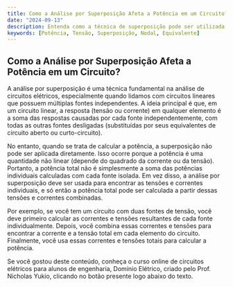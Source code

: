 ```yaml
---
title: Como a Análise por Superposição Afeta a Potência em um Circuito?
date: "2024-09-13"
description: Entenda como a técnica de superposição pode ser utilizada para analisar a potência em circuitos elétricos.
keywords: [Potência, Tensão, Superposição, Nodal, Equivalente]
---
```


## Como a Análise por Superposição Afeta a Potência em um Circuito?

A análise por superposição é uma técnica fundamental na análise de circuitos elétricos, especialmente quando lidamos com circuitos lineares que possuem múltiplas fontes independentes. A ideia principal é que, em um circuito linear, a resposta (tensão ou corrente) em qualquer elemento é a soma das respostas causadas por cada fonte independentemente, com todas as outras fontes desligadas (substituídas por seus equivalentes de circuito aberto ou curto-circuito).

No entanto, quando se trata de calcular a potência, a superposição não pode ser aplicada diretamente. Isso ocorre porque a potência é uma quantidade não linear (depende do quadrado da corrente ou da tensão). Portanto, a potência total não é simplesmente a soma das potências individuais calculadas com cada fonte isolada. Em vez disso, a análise por superposição deve ser usada para encontrar as tensões e correntes individuais, e só então a potência total pode ser calculada a partir dessas tensões e correntes combinadas.

Por exemplo, se você tem um circuito com duas fontes de tensão, você deve primeiro calcular as correntes e tensões resultantes de cada fonte individualmente. Depois, você combina essas correntes e tensões para encontrar a corrente e a tensão total em cada elemento do circuito. Finalmente, você usa essas correntes e tensões totais para calcular a potência.

Se você gostou deste conteúdo, conheça o curso online de circuitos elétricos para alunos de engenharia, Domínio Elétrico, criado pelo Prof. Nicholas Yukio, clicando no botão presente logo abaixo do texto.